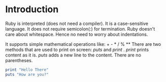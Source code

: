 # Introduction 
Ruby is interpreted (does not need a compiler). It is a case-sensitive language. It does not require semicolon(:)
for termination. Ruby doesn't care about whitespace. Hence no need to worry about indentations.


It supports simple mathematical operations like: + - * / % **
There are two methods that are used to print on screen: _puts_ and _print_
. _print_ prints content as it is. _puts_ adds a new line to the content. There are no parentheses.
```ruby
print "Hello There"
puts "How are you?"
```